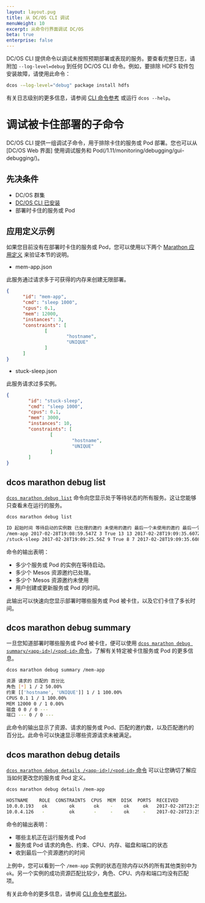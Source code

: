 ```yaml
---
layout: layout.pug
title: 从 DC/OS CLI 调试
menuWeight: 10
excerpt: 从命令行界面调试 DC/OS
beta: true
enterprise: false
---
```


DC/OS CLI 提供命令以调试未按照预期部署或表现的服务。要查看完整日志，请附加 `--log-level=debug` 到任何 DC/OS CLI 命令。例如，要排除 HDFS 软件包安装故障，请使用此命令：

```bash
dcos -—log-level="debug" package install hdfs
```
有关日志级别的更多信息，请参阅 [CLI 命令参考](/1.11/cli/command-reference/) 或运行 `dcos --help`。

# 调试被卡住部署的子命令

DC/OS CLI 提供一组调试子命令，用于排除卡住的服务或 Pod 部署。您也可以从 [DC/OS Web 界面] 使用调试服务和 Pod(/1.11/monitoring/debugging/gui-debugging/)。

## 先决条件
- DC/OS 群集
- [DC/OS CLI 已安装](/1.11/cli/install/)
- 部署时卡住的服务或 Pod

## 应用定义示例
如果您目前没有在部署时卡住的服务或 Pod，您可以使用以下两个 [Marathon 应用定义](/1.11/deploying-services/creating-services/) 来验证本节的说明。

- mem-app.json

 此服务通过请求多于可获得的内存来创建无限部署。

  ```json
  {
        "id": "mem-app",
        "cmd": "sleep 1000",
        "cpus": 0.1,
        "mem": 12000,
        "instances": 3,
        "constraints": [
                [
                        "hostname",
                        "UNIQUE"
                ]
        ]
  }
  ```

- stuck-sleep.json

 此服务请求过多实例。

  ```json
  {
          "id": "stuck-sleep",
          "cmd": "sleep 1000",
          "cpus": 0.1,
          "mem": 3000,
          "instances": 10,
          "constraints": [
                  [
                          "hostname",
                          "UNIQUE"
                  ]
          ]
  }
  ```

## dcos marathon debug list

[`dcos marathon debug list`](/1.11/cli/command-reference/dcos-marathon/dcos-marathon-debug-list/) 命令向您显示处于等待状态的所有服务。这让您能够只查看未在运行的服务。

```bash
dcos marathon debug list

ID 起始时间 等待启动的实例数 已处理的邀约 未使用的邀约 最后一个未使用的邀约 最后一个使用的邀约 
/mem-app 2017-02-28T19:08:59.547Z 3 True 13 13 2017-02-28T19:09:35.607Z ---                       
/stuck-sleep 2017-02-28T19:09:25.56Z 9 True 8 7 2017-02-28T19:09:35.608Z 2017-02-28T19:09:25.566Z
```

命令的输出表明：

- 多少个服务或 Pod 的实例在等待启动。
- 多少个 Mesos 资源邀约已处理。
- 多少个 Mesos 资源邀约未使用
- 用户创建或更新服务或 Pod 的时间。

此输出可以快速向您显示部署时哪些服务或 Pod 被卡住，以及它们卡住了多长时间。

## dcos marathon debug summary

一旦您知道部署时哪些服务或 Pod 被卡住，便可以使用 [`dcos marathon debug summary/<app-id>|/<pod-id>` 命令](/1.11/cli/command-reference/dcos-marathon/dcos-marathon-debug-summary/)，了解有关特定被卡住服务或 Pod 的更多信息。

```bash
dcos marathon debug summary /mem-app

资源 请求的 匹配的 百分比 
角色 [*] 1 / 2 50.00% 
约束 [['hostname', 'UNIQUE']] 1 / 1 100.00% 
CPUS 0.1 1 / 1 100.00% 
MEM 12000 0 / 1 0.00% 
磁盘 0 0 / 0 ---         
端口 --- 0 / 0 ---  
```

此命令的输出显示了资源、请求的服务或 Pod、匹配的邀约数，以及匹配邀约的百分比。此命令可以快速显示哪些资源请求未被满足。


## dcos marathon debug details

[`dcos marathon debug details /<app-id>|/<pod-id>` 命令](/1.11/cli/command-reference/dcos-marathon/dcos-marathon-debug-details/) 可以让您确切了解应当如何更改您的服务或 Pod 定义。

```bash
dcos marathon debug details /mem-app

HOSTNAME    ROLE  CONSTRAINTS  CPUS  MEM  DISK  PORTS  RECEIVED                  
10.0.0.193   ok        ok       ok    -    ok     ok   2017-02-28T23:25:11.912Z  
10.0.4.126   -         ok       -     -    ok     -    2017-02-28T23:25:11.913Z
```

命令的输出表明：

- 哪些主机正在运行服务或 Pod
- 服务或 Pod 请求的角色、约束、CPU、内存、磁盘和端口的状态
- 收到最后一个资源邀约的时间

上例中，您可以看到一个 `/mem-app` 实例的状态在除内存以外的所有其他类别中为 `ok`。另一个实例的成功资源匹配比较少，角色、CPU、内存和端口均没有匹配项。

有关此命令的更多信息，请参阅 [CLI 命令参考部分](/1.11/cli/command-reference/dcos-marathon/dcos-marathon-debug-details/)。